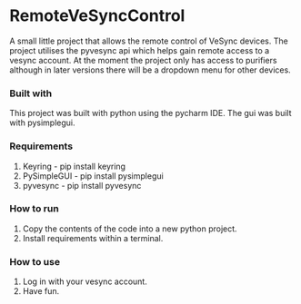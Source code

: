 # RemoteVeSyncControl
A small little project that allows the remote control of VeSync devices.
The project utilises the pyvesync api which helps gain remote access to a vesync account.
At the moment the project only has access to purifiers although in later versions there will be a dropdown menu for other devices.

### Built with
This project was built with python using the pycharm IDE. The gui was built with pysimplegui.

### Requirements
1. Keyring - pip install keyring
2. PySimpleGUI - pip install pysimplegui
3. pyvesync - pip install pyvesync

### How to run
1. Copy the contents of the code into a new python project.
2. Install requirements within a terminal.

### How to use
1. Log in with your vesync account.
2. Have fun.
